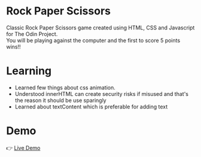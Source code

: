 # Rock Paper Scissors
Classic Rock Paper Scissors game created using HTML, CSS and Javascript for The Odin Project.</br>
You will be playing against the computer and the first to score 5 points wins!!

# Learning
* Learned few things about css animation.</br>
* Understood innerHTML can create security risks if misused and that's the reason it should be use sparingly</br>
* Learned about textContent which is preferable for adding text

# Demo
👉 [Live Demo](https://ruchita1010.github.io/rock-paper-scissors/)